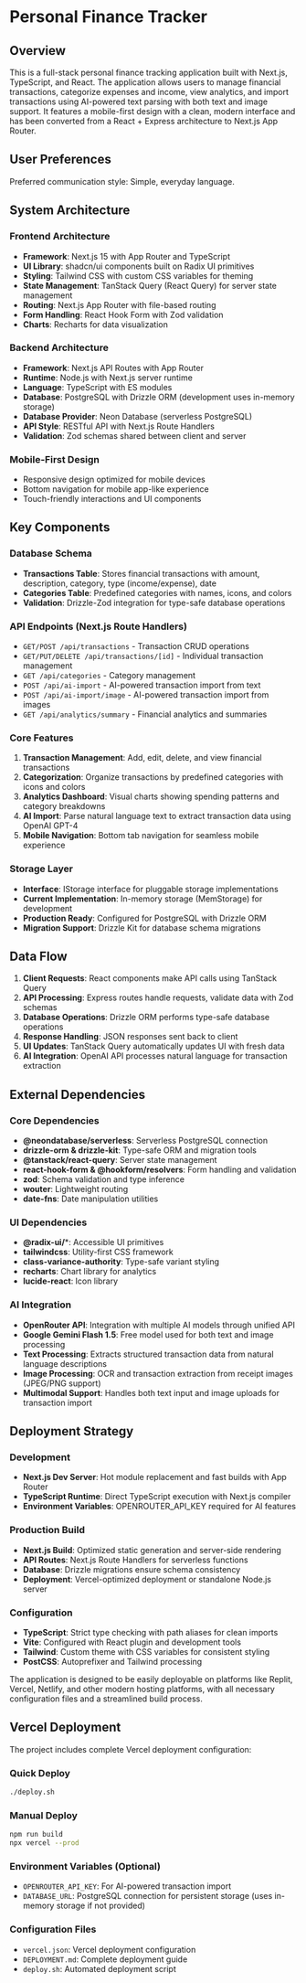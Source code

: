 # Personal Finance Tracker

## Overview

This is a full-stack personal finance tracking application built with Next.js, TypeScript, and React. The application allows users to manage financial transactions, categorize expenses and income, view analytics, and import transactions using AI-powered text parsing with both text and image support. It features a mobile-first design with a clean, modern interface and has been converted from a React + Express architecture to Next.js App Router.

## User Preferences

Preferred communication style: Simple, everyday language.

## System Architecture

### Frontend Architecture
- **Framework**: Next.js 15 with App Router and TypeScript
- **UI Library**: shadcn/ui components built on Radix UI primitives
- **Styling**: Tailwind CSS with custom CSS variables for theming
- **State Management**: TanStack Query (React Query) for server state management
- **Routing**: Next.js App Router with file-based routing
- **Form Handling**: React Hook Form with Zod validation
- **Charts**: Recharts for data visualization

### Backend Architecture
- **Framework**: Next.js API Routes with App Router
- **Runtime**: Node.js with Next.js server runtime
- **Language**: TypeScript with ES modules
- **Database**: PostgreSQL with Drizzle ORM (development uses in-memory storage)
- **Database Provider**: Neon Database (serverless PostgreSQL)
- **API Style**: RESTful API with Next.js Route Handlers
- **Validation**: Zod schemas shared between client and server

### Mobile-First Design
- Responsive design optimized for mobile devices
- Bottom navigation for mobile app-like experience
- Touch-friendly interactions and UI components

## Key Components

### Database Schema
- **Transactions Table**: Stores financial transactions with amount, description, category, type (income/expense), date
- **Categories Table**: Predefined categories with names, icons, and colors
- **Validation**: Drizzle-Zod integration for type-safe database operations

### API Endpoints (Next.js Route Handlers)
- `GET/POST /api/transactions` - Transaction CRUD operations
- `GET/PUT/DELETE /api/transactions/[id]` - Individual transaction management
- `GET /api/categories` - Category management
- `POST /api/ai-import` - AI-powered transaction import from text
- `POST /api/ai-import/image` - AI-powered transaction import from images
- `GET /api/analytics/summary` - Financial analytics and summaries

### Core Features
1. **Transaction Management**: Add, edit, delete, and view financial transactions
2. **Categorization**: Organize transactions by predefined categories with icons and colors
3. **Analytics Dashboard**: Visual charts showing spending patterns and category breakdowns
4. **AI Import**: Parse natural language text to extract transaction data using OpenAI GPT-4
5. **Mobile Navigation**: Bottom tab navigation for seamless mobile experience

### Storage Layer
- **Interface**: IStorage interface for pluggable storage implementations
- **Current Implementation**: In-memory storage (MemStorage) for development
- **Production Ready**: Configured for PostgreSQL with Drizzle ORM
- **Migration Support**: Drizzle Kit for database schema migrations

## Data Flow

1. **Client Requests**: React components make API calls using TanStack Query
2. **API Processing**: Express routes handle requests, validate data with Zod schemas
3. **Database Operations**: Drizzle ORM performs type-safe database operations
4. **Response Handling**: JSON responses sent back to client
5. **UI Updates**: TanStack Query automatically updates UI with fresh data
6. **AI Integration**: OpenAI API processes natural language for transaction extraction

## External Dependencies

### Core Dependencies
- **@neondatabase/serverless**: Serverless PostgreSQL connection
- **drizzle-orm & drizzle-kit**: Type-safe ORM and migration tools
- **@tanstack/react-query**: Server state management
- **react-hook-form & @hookform/resolvers**: Form handling and validation
- **zod**: Schema validation and type inference
- **wouter**: Lightweight routing
- **date-fns**: Date manipulation utilities

### UI Dependencies
- **@radix-ui/***: Accessible UI primitives
- **tailwindcss**: Utility-first CSS framework
- **class-variance-authority**: Type-safe variant styling
- **recharts**: Chart library for analytics
- **lucide-react**: Icon library

### AI Integration
- **OpenRouter API**: Integration with multiple AI models through unified API
- **Google Gemini Flash 1.5**: Free model used for both text and image processing
- **Text Processing**: Extracts structured transaction data from natural language descriptions
- **Image Processing**: OCR and transaction extraction from receipt images (JPEG/PNG support)
- **Multimodal Support**: Handles both text input and image uploads for transaction import

## Deployment Strategy

### Development
- **Next.js Dev Server**: Hot module replacement and fast builds with App Router
- **TypeScript Runtime**: Direct TypeScript execution with Next.js compiler
- **Environment Variables**: OPENROUTER_API_KEY required for AI features

### Production Build
- **Next.js Build**: Optimized static generation and server-side rendering
- **API Routes**: Next.js Route Handlers for serverless functions
- **Database**: Drizzle migrations ensure schema consistency
- **Deployment**: Vercel-optimized deployment or standalone Node.js server

### Configuration
- **TypeScript**: Strict type checking with path aliases for clean imports
- **Vite**: Configured with React plugin and development tools
- **Tailwind**: Custom theme with CSS variables for consistent styling
- **PostCSS**: Autoprefixer and Tailwind processing

The application is designed to be easily deployable on platforms like Replit, Vercel, Netlify, and other modern hosting platforms, with all necessary configuration files and a streamlined build process.

## Vercel Deployment

The project includes complete Vercel deployment configuration:

### Quick Deploy
```bash
./deploy.sh
```

### Manual Deploy
```bash
npm run build
npx vercel --prod
```

### Environment Variables (Optional)
- `OPENROUTER_API_KEY`: For AI-powered transaction import
- `DATABASE_URL`: PostgreSQL connection for persistent storage (uses in-memory storage if not provided)

### Configuration Files
- `vercel.json`: Vercel deployment configuration
- `DEPLOYMENT.md`: Complete deployment guide
- `deploy.sh`: Automated deployment script